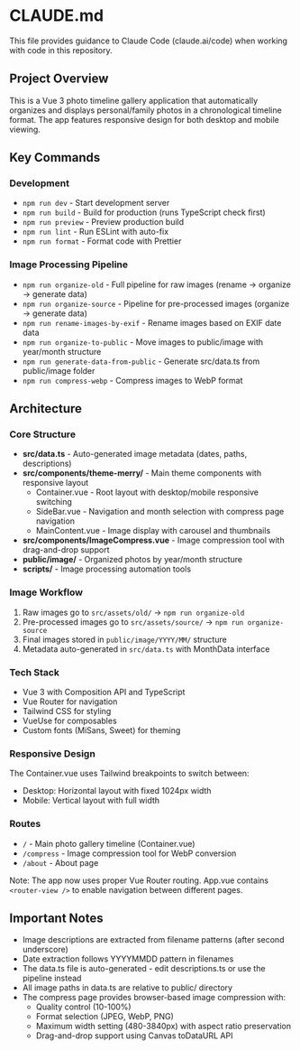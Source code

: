 # CLAUDE.md

This file provides guidance to Claude Code (claude.ai/code) when working with code in this repository.

## Project Overview

This is a Vue 3 photo timeline gallery application that automatically organizes and displays personal/family photos in a chronological timeline format. The app features responsive design for both desktop and mobile viewing.

## Key Commands

### Development
- `npm run dev` - Start development server
- `npm run build` - Build for production (runs TypeScript check first)
- `npm run preview` - Preview production build
- `npm run lint` - Run ESLint with auto-fix
- `npm run format` - Format code with Prettier

### Image Processing Pipeline
- `npm run organize-old` - Full pipeline for raw images (rename → organize → generate data)
- `npm run organize-source` - Pipeline for pre-processed images (organize → generate data)
- `npm run rename-images-by-exif` - Rename images based on EXIF date data
- `npm run organize-to-public` - Move images to public/image with year/month structure
- `npm run generate-data-from-public` - Generate src/data.ts from public/image folder
- `npm run compress-webp` - Compress images to WebP format

## Architecture

### Core Structure
- **src/data.ts** - Auto-generated image metadata (dates, paths, descriptions)
- **src/components/theme-merry/** - Main theme components with responsive layout
  - Container.vue - Root layout with desktop/mobile responsive switching
  - SideBar.vue - Navigation and month selection with compress page navigation
  - MainContent.vue - Image display with carousel and thumbnails
- **src/components/ImageCompress.vue** - Image compression tool with drag-and-drop support
- **public/image/** - Organized photos by year/month structure
- **scripts/** - Image processing automation tools

### Image Workflow
1. Raw images go to `src/assets/old/` → `npm run organize-old`
2. Pre-processed images go to `src/assets/source/` → `npm run organize-source`
3. Final images stored in `public/image/YYYY/MM/` structure
4. Metadata auto-generated in `src/data.ts` with MonthData interface

### Tech Stack
- Vue 3 with Composition API and TypeScript
- Vue Router for navigation
- Tailwind CSS for styling
- VueUse for composables
- Custom fonts (MiSans, Sweet) for theming

### Responsive Design
The Container.vue uses Tailwind breakpoints to switch between:
- Desktop: Horizontal layout with fixed 1024px width
- Mobile: Vertical layout with full width

### Routes
- `/` - Main photo gallery timeline (Container.vue)
- `/compress` - Image compression tool for WebP conversion
- `/about` - About page

Note: The app now uses proper Vue Router routing. App.vue contains `<router-view />` to enable navigation between different pages.

## Important Notes

- Image descriptions are extracted from filename patterns (after second underscore)
- Date extraction follows YYYYMMDD pattern in filenames
- The data.ts file is auto-generated - edit descriptions.ts or use the pipeline instead
- All image paths in data.ts are relative to public/ directory
- The compress page provides browser-based image compression with:
  - Quality control (10-100%)
  - Format selection (JPEG, WebP, PNG)
  - Maximum width setting (480-3840px) with aspect ratio preservation
  - Drag-and-drop support using Canvas toDataURL API